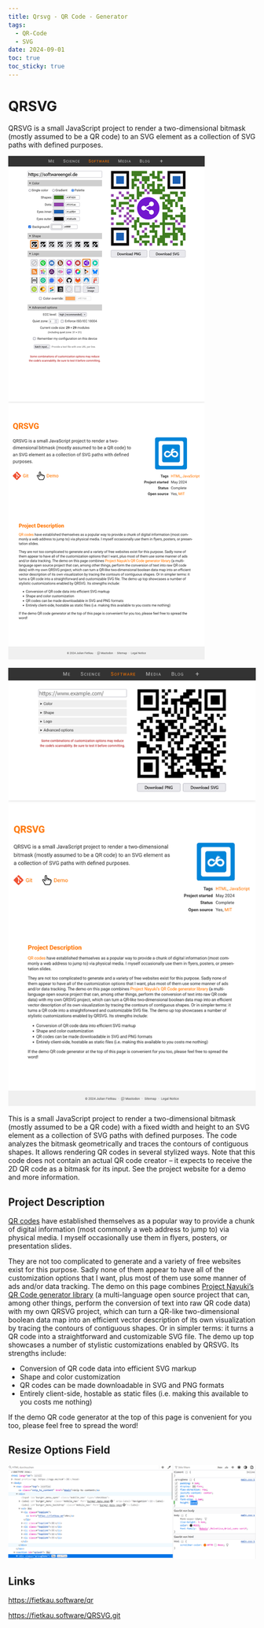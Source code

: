 ```yaml
---
title: Qrsvg - QR Code - Generator
tags:
  - QR-Code
  - SVG
date: 2024-09-01
toc: true
toc_sticky: true
---
```

# QRSVG

QRSVG is a small JavaScript project to render a two-dimensional bitmask (mostly assumed to be a QR code) to an SVG element as a collection of SVG paths with defined purposes.



![](../_asset/2024-09-01-qrcode_image_1.png)


![](../_asset/2024-09-01-qrcode_image_2.png)


This is a small JavaScript project to render a two-dimensional bitmask (mostly assumed to be a QR code) with a fixed width and height to an SVG element as a collection of SVG paths with defined purposes. The code analyzes the bitmask geometrically and traces the contours of contiguous shapes. It allows rendering QR codes in several stylized ways. Note that this code does not contain an actual QR code creator – it expects to receive the 2D QR code as a bitmask for its input. See the project website for a demo and more information.

## Project Description

[QR codes](https://en.wikipedia.org/wiki/QR_code) have established themselves as a popular way to provide a chunk of digital information (most commonly a web address to jump to) via physical media. I myself occasionally use them in flyers, posters, or presentation slides.

They are not too complicated to generate and a variety of free websites exist for this purpose. Sadly none of them appear to have all of the customization options that I want, plus most of them use some manner of ads and/or data tracking. The demo on this page combines [Project Nayuki’s QR Code generator library](https://www.nayuki.io/page/qr-code-generator-library) (a multi-language open source project that can, among other things, perform the conversion of text into raw QR code data) with my own QRSVG project, which can turn a QR-like two-dimensional boolean data map into an efficient vector description of its own visualization by tracing the contours of contiguous shapes. Or in simpler terms: it turns a QR code into a straightforward and customizable SVG file. The demo up top showcases a number of stylistic customizations enabled by QRSVG. Its strengths include:

- Conversion of QR code data into efficient SVG markup
- Shape and color customization
- QR codes can be made downloadable in SVG and PNG formats
- Entirely client-side, hostable as static files (i.e. making this available to you costs me nothing)

If the demo QR code generator at the top of this page is convenient for you too, please feel free to spread the word!

## Resize Options Field 

![](../_asset/2024-09-01-qrcode_image_3.png)

## Links 

<https://fietkau.software/qr>

https://fietkau.software/QRSVG.git
